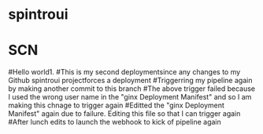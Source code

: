 # spintroui
# SCN
#Hello world1. 
#This is my second deploymentsince any changes to my Github spintroui projectforces a deployment
#Triggerring my pipeline again by making another commit to this branch
#The above trigger failed because I used the wrong user name in the "ginx Deployment Manifest" and so I am making this chnage to trigger again
#Editted the "ginx Deployment Manifest" again due to failure. Editing this file so that I can trigger again
#After lunch edits to launch the webhook to kick of pipeline again
